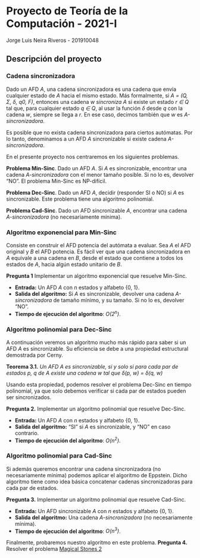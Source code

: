 # Proyecto de Teoría de la Computación - 2021-I
Jorge Luis Neira Riveros - 201910048

## Descripción del proyecto

### Cadena sincronizadora

Dado un AFD *A*, una cadena sincronizadora es una cadena que envía cualquier estado de *A* hacia el mismo estado. Más formalmente, si *A = (Q, Σ, δ, q0, F)*, entonces una cadena *w sincroniza A* si existe un estado *r ∈ Q* tal que, para cualquier estado *q ∈ Q*, al usar la función *δ* desde *q* con la cadena *w*, siempre se llega a *r*. En ese caso, decimos también que *w* es *A-sincronizadora*.

Es posible que no exista cadena sincronizadora para ciertos autómatas. Por lo tanto, denominamos a un AFD *A* sincronizable si existe cadena *A-sincronizadora*.

En el presente proyecto nos centraremos en los siguientes problemas.

**Problema Min-Sinc**. Dado un AFD *A*. Si *A* es sincronizable, encontrar una cadena *A-sincronizadora* con el menor tamaño posible. Si no lo es, devolver “NO”. El problema Min-Sinc es NP-difícil. 

**Problema Dec-Sinc**. Dado un AFD *A*, decidir (responder SI o NO) si *A* es sincronizable. Este problema tiene una algoritmo polinomial.

**Problema Cad-Sinc**. Dado un AFD sincronizable *A*, encontrar una cadena *A-sincronizadora* (no necesariamente mínima).

### Algoritmo exponencial para Min-Sinc

Consiste en construir el AFD potencia del autómata a evaluar. Sea *A* el AFD original y *B* el AFD potencia. Es fácil ver que una cadena sincronizadora en *A* equivale a una cadena en *B*, desde el estado que contiene a todos los estados de *A*, hacia algún estado unitario de *B*.

**Pregunta 1** Implementar un algoritmo exponencial que resuelve Min-Sinc.

* **Entrada:** Un AFD *A* con *n* estados y alfabeto {0, 1}.
* **Salida del algoritmo:** Si *A* es sincronizable, devolver una cadena *A-sincronizadora* de tamaño mínimo, y su tamaño. Si no lo es, devolver “NO”.
* **Tiempo de ejecución del algoritmo**: *O(2<sup>n</sup>)*.

### Algoritmo polinomial para Dec-Sinc

A continuación veremos un algoritmo mucho más rápido para saber si un AFD *A* es sincronizable. Su eficiencia se debe a una propiedad estructural demostrada por Cerny.

**Teorema 3.1.** *Un AFD A es sincronizable, si y solo si para cada par de estados p, q de A existe una cadena w tal que δ(p, w) = δ(q, w)*

Usando esta propiedad, podemos resolver el problema Dec-Sinc en tiempo polinomial, ya que solo debemos verificar si cada par de estados pueden ser sincronizados.

**Pregunta 2.** Implementar un algoritmo polinomial que resuelve Dec-Sinc.
* **Entrada:** Un AFD *A* con *n* estados y alfabeto {0, 1}.
* **Salida del algoritmo:** “SI” si *A* es sincronizable, y “NO” en caso contrario.
* **Tiempo de ejecución del algoritmo**: *O(n<sup>2</sup>)*.

### Algoritmo polinomial para Cad-Sinc

Si además queremos encontrar una cadena sincronizadora (no necesariamente mínima) podemos aplicar el algoritmo de Eppstein. Dicho algoritmo tiene como idea básica concatenar cadenas sincronizadoras para cada par de estados.

**Pregunta 3.** Implementar un algoritmo polinomial que resuelve Cad-Sinc.
* **Entrada:** Un AFD sincronizable *A* con *n* estados y alfabeto {0, 1}.
* **Salida del algoritmo:** Una cadena *A-sincronizadora* (no necesariamente mínima).
* **Tiempo de ejecución del algoritmo**: *O(n<sup>3</sup>)*.

Finalmente, probaremos nuestro algoritmo en este problema.
**Pregunta 4.** Resolver el problema <a href="https://csacademy.com/ieeextreme-practice/task/magical-stones-2/">Magical Stones 2</a>